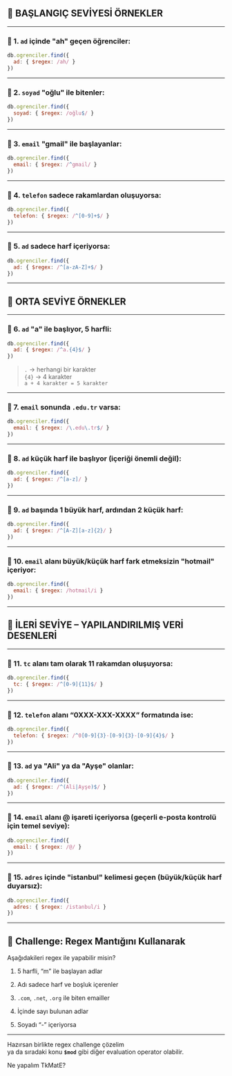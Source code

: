 
## 🔹 BAŞLANGIÇ SEVİYESİ ÖRNEKLER

---

### 🎯 1. `ad` içinde "ah" geçen öğrenciler:

```js
db.ogrenciler.find({
  ad: { $regex: /ah/ }
})
```

---

### 🎯 2. `soyad` "oğlu" ile bitenler:

```js
db.ogrenciler.find({
  soyad: { $regex: /oğlu$/ }
})
```

---

### 🎯 3. `email` "gmail" ile başlayanlar:

```js
db.ogrenciler.find({
  email: { $regex: /^gmail/ }
})
```

---

### 🎯 4. `telefon` sadece rakamlardan oluşuyorsa:

```js
db.ogrenciler.find({
  telefon: { $regex: /^[0-9]+$/ }
})
```

---

### 🎯 5. `ad` sadece harf içeriyorsa:

```js
db.ogrenciler.find({
  ad: { $regex: /^[a-zA-Z]+$/ }
})
```

---

## 🔹 ORTA SEVİYE ÖRNEKLER

---

### 🎯 6. `ad` "a" ile başlıyor, 5 harfli:

```js
db.ogrenciler.find({
  ad: { $regex: /^a.{4}$/ }
})
```

> `.` → herhangi bir karakter  
> `{4}` → 4 karakter  
> `a + 4 karakter = 5 karakter`

---

### 🎯 7. `email` sonunda `.edu.tr` varsa:

```js
db.ogrenciler.find({
  email: { $regex: /\.edu\.tr$/ }
})
```

---

### 🎯 8. `ad` küçük harf ile başlıyor (içeriği önemli değil):

```js
db.ogrenciler.find({
  ad: { $regex: /^[a-z]/ }
})
```

---

### 🎯 9. `ad` başında 1 büyük harf, ardından 2 küçük harf:

```js
db.ogrenciler.find({
  ad: { $regex: /^[A-Z][a-z]{2}/ }
})
```

---

### 🎯 10. `email` alanı büyük/küçük harf fark etmeksizin "hotmail" içeriyor:

```js
db.ogrenciler.find({
  email: { $regex: /hotmail/i }
})
```

---

## 🔹 İLERİ SEVİYE – YAPILANDIRILMIŞ VERİ DESENLERİ

---

### 🎯 11. `tc` alanı tam olarak 11 rakamdan oluşuyorsa:

```js
db.ogrenciler.find({
  tc: { $regex: /^[0-9]{11}$/ }
})
```

---

### 🎯 12. `telefon` alanı “0XXX-XXX-XXXX” formatında ise:

```js
db.ogrenciler.find({
  telefon: { $regex: /^0[0-9]{3}-[0-9]{3}-[0-9]{4}$/ }
})
```

---

### 🎯 13. `ad` ya "Ali" ya da "Ayşe" olanlar:

```js
db.ogrenciler.find({
  ad: { $regex: /^(Ali|Ayşe)$/ }
})
```

---

### 🎯 14. `email` alanı @ işareti içeriyorsa (geçerli e-posta kontrolü için temel seviye):

```js
db.ogrenciler.find({
  email: { $regex: /@/ }
})
```

---

### 🎯 15. `adres` içinde "istanbul" kelimesi geçen (büyük/küçük harf duyarsız):

```js
db.ogrenciler.find({
  adres: { $regex: /istanbul/i }
})
```

---

## 🎯 Challenge: Regex Mantığını Kullanarak

Aşağıdakileri regex ile yapabilir misin?

1. 5 harfli, “m” ile başlayan adlar
    
2. Adı sadece harf ve boşluk içerenler
    
3. `.com`, `.net`, `.org` ile biten emailler
    
4. İçinde sayı bulunan adlar
    
5. Soyadı “-” içeriyorsa
    

---

Hazırsan birlikte regex challenge çözelim  
ya da sıradaki konu **`$mod`** gibi diğer evaluation operator olabilir.

Ne yapalım TkMatE?